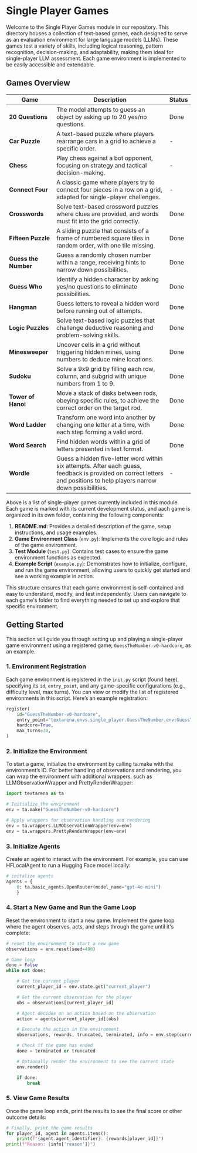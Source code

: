 # Single Player Games

Welcome to the Single Player Games module in our repository. This directory houses a collection of text-based games, each designed to serve as an evaluation environment for large language models (LLMs). These games test a variety of skills, including logical reasoning, pattern recognition, decision-making, and adaptability, making them ideal for single-player LLM assessment. Each game environment is implemented to be easily accessible and extendable.

## Games Overview

| Game                  | Description                                                                                                                                                 | Status |
|-----------------------|-------------------------------------------------------------------------------------------------------------------------------------------------------------|--------|
| **20 Questions**      | The model attempts to guess an object by asking up to 20 yes/no questions.                                                                                  | Done   |
| **Car Puzzle**        | A text-based puzzle where players rearrange cars in a grid to achieve a specific order.                                                                     | -      |
| **Chess**             | Play chess against a bot opponent, focusing on strategy and tactical decision-making.                                                                       | -      |
| **Connect Four**      | A classic game where players try to connect four pieces in a row on a grid, adapted for single-player challenges.                                           | -      |
| **Crosswords**        | Solve text-based crossword puzzles where clues are provided, and words must fit into the grid correctly.                                                    | Done   |
| **Fifteen Puzzle**    | A sliding puzzle that consists of a frame of numbered square tiles in random order, with one tile missing.                                                 | Done   |
| **Guess the Number**  | Guess a randomly chosen number within a range, receiving hints to narrow down possibilities.                                                                | Done   |
| **Guess Who**         | Identify a hidden character by asking yes/no questions to eliminate possibilities.                                                                          | Done   |
| **Hangman**           | Guess letters to reveal a hidden word before running out of attempts.                                                                                       | Done   |
| **Logic Puzzles**     | Solve text-based logic puzzles that challenge deductive reasoning and problem-solving skills.                                                               | Done   |
| **Minesweeper**       | Uncover cells in a grid without triggering hidden mines, using numbers to deduce mine locations.                                                           | Done   |
| **Sudoku**            | Solve a 9x9 grid by filling each row, column, and subgrid with unique numbers from 1 to 9.                                                                  | Done   |
| **Tower of Hanoi**    | Move a stack of disks between rods, obeying specific rules, to achieve the correct order on the target rod.                                                 | Done   |
| **Word Ladder**       | Transform one word into another by changing one letter at a time, with each step forming a valid word.                                                      | Done   |
| **Word Search**       | Find hidden words within a grid of letters presented in text format.                                                                                        | Done   |
| **Wordle**      | Guess a hidden five-letter word within six attempts. After each guess, feedback is provided on correct letters and positions to help players narrow down possibilities. | -      |


Above is a list of single-player games currently included in this module. Each game is marked with its current development status, and aach game is organized in its own folder, containing the following components:

1. **README.md**: Provides a detailed description of the game, setup instructions, and usage examples.
2. **Game Environment Class** (`env.py`): Implements the core logic and rules of the game environment.
3. **Test Module** (`test.py`): Contains test cases to ensure the game environment functions as expected.
4. **Example Script** (`example.py`): Demonstrates how to initialize, configure, and run the game environment, allowing users to quickly get started and see a working example in action.

This structure ensures that each game environment is self-contained and easy to understand, modify, and test independently. Users can navigate to each game's folder to find everything needed to set up and explore that specific environment.


## Getting Started

This section will guide you through setting up and playing a single-player game environment using a registered game, `GuessTheNumber-v0-hardcore`, as an example.

### 1. Environment Registration

Each game environment is registered in the `init.py` script (found [here](../__init__.py)), specifying its `id`, `entry_point`, and any game-specific configurations (e.g., difficulty level, max turns). You can view or modify the list of registered environments in this script. Here’s an example registration:

```python
register(
    id="GuessTheNumber-v0-hardcore",
    entry_point="textarena.envs.single_player.GuessTheNumber.env:GuessTheNumberEnv",
    hardcore=True,
    max_turns=30,
)
```
### 2. Initialize the Environment
To start a game, initialize the environment by calling ta.make with the environment’s ID. For better handling of observations and rendering, you can wrap the environment with additional wrappers, such as LLMObservationWrapper and PrettyRenderWrapper:

```python
import textarena as ta

# Initialize the environment
env = ta.make("GuessTheNumber-v0-hardcore")

# Apply wrappers for observation handling and rendering
env = ta.wrappers.LLMObservationWrapper(env=env)
env = ta.wrappers.PrettyRenderWrapper(env=env)
```

### 3. Initialize Agents
Create an agent to interact with the environment. For example, you can use HFLocalAgent to run a Hugging Face model locally:
```python
# initalize agents
agents = {
    0: ta.basic_agents.OpenRouter(model_name="gpt-4o-mini")
    }
```

### 4. Start a New Game and Run the Game Loop
Reset the environment to start a new game. Implement the game loop where the agent observes, acts, and steps through the game until it's complete:
```python
# reset the environment to start a new game
observations = env.reset(seed=490)

# Game loop
done = False
while not done:

    # Get the current player
    current_player_id = env.state.get("current_player")

    # Get the current observation for the player
    obs = observations[current_player_id]

    # Agent decides on an action based on the observation
    action = agents[current_player_id](obs)

    # Execute the action in the environment
    observations, rewards, truncated, terminated, info = env.step(current_player_id, action)

    # Check if the game has ended
    done = terminated or truncated

    # Optionally render the environment to see the current state
    env.render()

    if done:
        break
```

### 5. View Game Results
Once the game loop ends, print the results to see the final score or other outcome details:
```python
# Finally, print the game results
for player_id, agent in agents.items():
    print(f"{agent.agent_identifier}: {rewards[player_id]}")
print(f"Reason: {info['reason']}")
```


